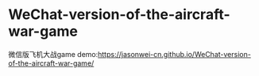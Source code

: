 # WeChat-version-of-the-aircraft-war-game
微信版飞机大战game
demo:https://jasonwei-cn.github.io/WeChat-version-of-the-aircraft-war-game/
